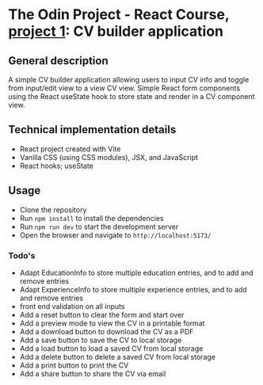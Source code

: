 # The Odin Project - React Course, [project 1](https://www.theodinproject.com/lessons/react-new-cv-application): CV builder application

## General description

A simple CV builder application allowing users to input CV info and toggle from input/edit view to a view CV view. Simple React form components using the React useState hook to store state and render in a CV component view.

## Technical implementation details
- React project created with Vite
- Vanilla CSS (using CSS modules), JSX, and JavaScript
- React hooks; useState


## Usage
- Clone the repository
- Run `npm install` to install the dependencies
- Run `npm run dev` to start the development server
- Open the browser and navigate to `http://localhost:5173/`

### Todo's
- Adapt EducationInfo to store multiple education entries, and to add and remove entries
- Adapt ExperienceInfo to store multiple experience entries, and to add and remove entries
- front end validation on all inputs
- Add a reset button to clear the form and start over
- Add a preview mode to view the CV in a printable format
- Add a download button to download the CV as a PDF
- Add a save button to save the CV to local storage
- Add a load button to load a saved CV from local storage
- Add a delete button to delete a saved CV from local storage
- Add a print button to print the CV
- Add a share button to share the CV via email

